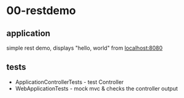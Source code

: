 # 00-restdemo
## application
simple rest demo, displays "hello, world" from [localhost:8080](http://localhost:8080)
## tests
* ApplicationControllerTests - test Controller
* WebApplicationTests - mock mvc & checks the controller output
